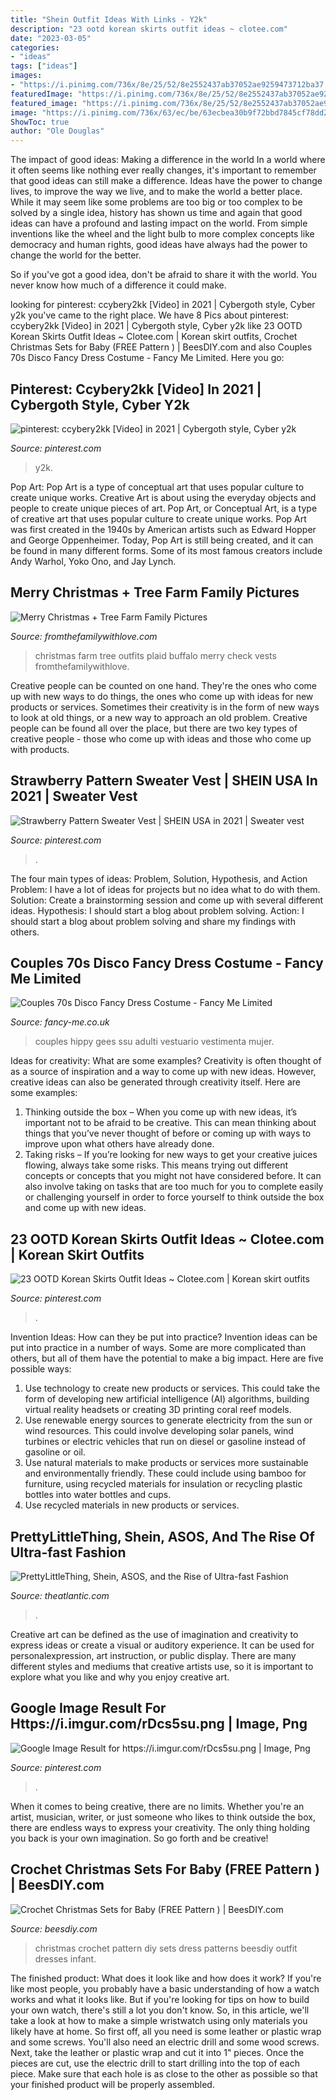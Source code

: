 ```yaml
---
title: "Shein Outfit Ideas With Links - Y2k"
description: "23 ootd korean skirts outfit ideas ~ clotee.com"
date: "2023-03-05"
categories:
- "ideas"
tags: ["ideas"]
images:
- "https://i.pinimg.com/736x/8e/25/52/8e2552437ab37052ae9259473712ba37.jpg"
featuredImage: "https://i.pinimg.com/736x/8e/25/52/8e2552437ab37052ae9259473712ba37.jpg"
featured_image: "https://i.pinimg.com/736x/8e/25/52/8e2552437ab37052ae9259473712ba37.jpg"
image: "https://i.pinimg.com/736x/63/ec/be/63ecbea30b9f72bbd7845cf78dd2ab2f.jpg"
ShowToc: true
author: "Ole Douglas"
---
```



The impact of good ideas: Making a difference in the world
In a world where it often seems like nothing ever really changes, it's important to remember that good ideas can still make a difference. Ideas have the power to change lives, to improve the way we live, and to make the world a better place.
While it may seem like some problems are too big or too complex to be solved by a single idea, history has shown us time and again that good ideas can have a profound and lasting impact on the world. From simple inventions like the wheel and the light bulb to more complex concepts like democracy and human rights, good ideas have always had the power to change the world for the better.

So if you've got a good idea, don't be afraid to share it with the world. You never know how much of a difference it could make.

	

		
looking for pinterest: ccybery2kk [Video] in 2021 | Cybergoth style, Cyber y2k you've came to the right place. We have 8 Pics about pinterest: ccybery2kk [Video] in 2021 | Cybergoth style, Cyber y2k like 23 OOTD Korean Skirts Outfit Ideas ~ Clotee.com | Korean skirt outfits, Crochet Christmas Sets for Baby (FREE Pattern ) | BeesDIY.com and also Couples 70s Disco Fancy Dress Costume - Fancy Me Limited. Here you go:
		
    
## Pinterest: Ccybery2kk [Video] In 2021 | Cybergoth Style, Cyber Y2k

<img loading=lazy src="https://i.pinimg.com/736x/af/1b/7d/af1b7df214750d8176f0c2e633ae1922.jpg" onerror="this.onerror=null;this.src='https://tse4.mm.bing.net/th?id=OIP.msqvgOWa4UMG_c4mtqdZGAHaNK&amp;pid=15.1';" alt="pinterest: ccybery2kk [Video] in 2021 | Cybergoth style, Cyber y2k">

_Source: pinterest.com_

>y2k. 

	

Pop Art: Pop Art is a type of conceptual art that uses popular culture to create unique works.
Creative Art is about using the everyday objects and people to create unique pieces of art. Pop Art, or Conceptual Art, is a type of creative art that uses popular culture to create unique works. Pop Art was first created in the 1940s by American artists such as Edward Hopper and George Oppenheimer. Today, Pop Art is still being created, and it can be found in many different forms. Some of its most famous creators include Andy Warhol, Yoko Ono, and Jay Lynch.

    
## Merry Christmas + Tree Farm Family Pictures

<img loading=lazy src="http://www.fromthefamilywithlove.com/wp-content/uploads/2017/12/untitled-1393.jpg" onerror="this.onerror=null;this.src='https://tse4.mm.bing.net/th?id=OIP._UcnQ2pr8YIMRMBrc6KakAHaLH&amp;pid=15.1';" alt="Merry Christmas + Tree Farm Family Pictures">

_Source: fromthefamilywithlove.com_

>christmas farm tree outfits plaid buffalo merry check vests fromthefamilywithlove. 

	

Creative people can be counted on one hand. They're the ones who come up with new ways to do things, the ones who come up with ideas for new products or services. Sometimes their creativity is in the form of new ways to look at old things, or a new way to approach an old problem. Creative people can be found all over the place, but there are two key types of creative people - those who come up with ideas and those who come up with products.

    
## Strawberry Pattern Sweater Vest | SHEIN USA In 2021 | Sweater Vest

<img loading=lazy src="https://i.pinimg.com/736x/8e/25/52/8e2552437ab37052ae9259473712ba37.jpg" onerror="this.onerror=null;this.src='https://tse3.mm.bing.net/th?id=OIP.g1atQEDETdFv984Sh9-uGQHaJ3&amp;pid=15.1';" alt="Strawberry Pattern Sweater Vest | SHEIN USA in 2021 | Sweater vest">

_Source: pinterest.com_

>. 

	

The four main types of ideas: Problem, Solution, Hypothesis, and Action
Problem: I have a lot of ideas for projects but no idea what to do with them.
Solution: Create a brainstorming session and come up with several different ideas.
Hypothesis: I should start a blog about problem solving.
Action: I should start a blog about problem solving and share my findings with others.

    
## Couples 70s Disco Fancy Dress Costume - Fancy Me Limited

<img loading=lazy src="https://cdn3.bigcommerce.com/s-nyvubldy/products/9806/images/14344/33841_couples_mens_and_ladies_mens_60s_70s_hippy_hippie_disco_king_peace_tye_dye_bee_gees_fancy_dress_costume_outfit__09336.1500561339.500.750.jpg?c=2" onerror="this.onerror=null;this.src='https://tse3.mm.bing.net/th?id=OIP.JZioDI4wvt8QyI4Z4g3mbwAAAA&amp;pid=15.1';" alt="Couples 70s Disco Fancy Dress Costume - Fancy Me Limited">

_Source: fancy-me.co.uk_

>couples hippy gees ssu adulti vestuario vestimenta mujer. 

	

Ideas for creativity: What are some examples?
Creativity is often thought of as a source of inspiration and a way to come up with new ideas. However, creative ideas can also be generated through creativity itself. Here are some examples: 
1. Thinking outside the box – When you come up with new ideas, it’s important not to be afraid to be creative. This can mean thinking about things that you’ve never thought of before or coming up with ways to improve upon what others have already done. 
2. Taking risks – If you’re looking for new ways to get your creative juices flowing, always take some risks. This means trying out different concepts or concepts that you might not have considered before. It can also involve taking on tasks that are too much for you to complete easily or challenging yourself in order to force yourself to think outside the box and come up with new ideas.

    
## 23 OOTD Korean Skirts Outfit Ideas ~ Clotee.com | Korean Skirt Outfits

<img loading=lazy src="https://i.pinimg.com/736x/8a/3a/b9/8a3ab956aab88bcb9facfe42b55222d0.jpg" onerror="this.onerror=null;this.src='https://tse2.mm.bing.net/th?id=OIP.kP56u1ALAJmoPmQPZdiVMwHaJ3&amp;pid=15.1';" alt="23 OOTD Korean Skirts Outfit Ideas ~ Clotee.com | Korean skirt outfits">

_Source: pinterest.com_

>. 

	

Invention Ideas: How can they be put into practice?
Invention ideas can be put into practice in a number of ways. Some are more complicated than others, but all of them have the potential to make a big impact. Here are five possible ways: 
1. Use technology to create new products or services. This could take the form of developing new artificial intelligence (AI) algorithms, building virtual reality headsets or creating 3D printing coral reef models.
2. Use renewable energy sources to generate electricity from the sun or wind resources. This could involve developing solar panels, wind turbines or electric vehicles that run on diesel or gasoline instead of gasoline or oil. 
3. Use natural materials to make products or services more sustainable and environmentally friendly. These could include using bamboo for furniture, using recycled materials for insulation or recycling plastic bottles into water bottles and cups. 
4. Use recycled materials in new products or services.

    
## PrettyLittleThing, Shein, ASOS, And The Rise Of Ultra-fast Fashion

<img loading=lazy src="https://cdn.theatlantic.com/thumbor/Z6VdzQqRajDz793OKeWXDxNhrk4=/1x38:1919x1037/960x500/media/img/2021/01/Gif_V1/original.jpg" onerror="this.onerror=null;this.src='https://tse1.mm.bing.net/th?id=OIP.s3qkeHUBnS98xlXADLEV-gHaD2&amp;pid=15.1';" alt="PrettyLittleThing, Shein, ASOS, and the Rise of Ultra-fast Fashion">

_Source: theatlantic.com_

>. 

	

Creative art can be defined as the use of imagination and creativity to express ideas or create a visual or auditory experience. It can be used for personalexpression, art instruction, or public display. There are many different styles and mediums that creative artists use, so it is important to explore what you like and why you enjoy creative art.

    
## Google Image Result For Https://i.imgur.com/rDcs5su.png | Image, Png

<img loading=lazy src="https://i.pinimg.com/736x/63/ec/be/63ecbea30b9f72bbd7845cf78dd2ab2f.jpg" onerror="this.onerror=null;this.src='https://tse4.mm.bing.net/th?id=OIP.B1qdd9KOyOyfQ631jTDSIAHaNL&amp;pid=15.1';" alt="Google Image Result for https://i.imgur.com/rDcs5su.png | Image, Png">

_Source: pinterest.com_

>. 

	

When it comes to being creative, there are no limits. Whether you're an artist, musician, writer, or just someone who likes to think outside the box, there are endless ways to express your creativity. The only thing holding you back is your own imagination. So go forth and be creative!

    
## Crochet Christmas Sets For Baby (FREE Pattern ) | BeesDIY.com

<img loading=lazy src="http://www.beesdiy.com/wp-content/uploads/2015/10/How-to-DIY-crochet-baby-Christmas-sets-pattern.jpg" onerror="this.onerror=null;this.src='https://tse1.mm.bing.net/th?id=OIP.ZyJNQ8UKJvhPtYy7jjnF3AHaHa&amp;pid=15.1';" alt="Crochet Christmas Sets for Baby (FREE Pattern ) | BeesDIY.com">

_Source: beesdiy.com_

>christmas crochet pattern diy sets dress patterns beesdiy outfit dresses infant. 

	

The finished product: What does it look like and how does it work?
If you're like most people, you probably have a basic understanding of how a watch works and what it looks like. But if you're looking for tips on how to build your own watch, there's still a lot you don't know.  So, in this article, we'll take a look at how to make a simple wristwatch using only materials you likely have at home. 
So first off, all you need is some leather or plastic wrap and some screws. You'll also need an electric drill and some wood screws. Next, take the leather or plastic wrap and cut it into 1" pieces. Once the pieces are cut, use the electric drill to start drilling into the top of each piece. Make sure that each hole is as close to the other as possible so that your finished product will be properly assembled.

